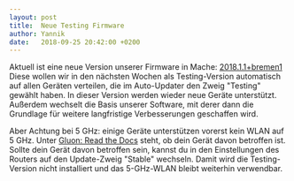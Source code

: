 ```yaml
---
layout: post
title:  Neue Testing Firmware
author: Yannik 
date:   2018-09-25 20:42:00 +0200
---
```



Aktuell ist eine neue Version unserer Firmware in Mache: [2018.1.1+bremen1](https://downloads.bremen.freifunk.net/firmware/all/)
 Diese wollen wir in den nächsten Wochen als Testing-Version automatisch auf allen Geräten verteilen, die im Auto-Updater den Zweig "Testing" gewählt haben.
In dieser Version werden wieder neue Geräte unterstützt. Außerdem wechselt die Basis unserer Software, mit derer dann die Grundlage für weitere langfristige Verbesserungen geschaffen wird.

Aber Achtung bei 5 GHz: einige Geräte unterstützen vorerst kein WLAN auf 5 GHz. Unter  [Gluon: Read the Docs](https://gluon.readthedocs.io/en/v2018.1.x/releases/v2018.1.html) steht, ob dein Gerät davon betroffen ist.
Sollte dein Gerät davon betroffen sein, kannst du in den Einstellungen des Routers auf den Update-Zweig "Stable" wechseln. Damit wird die Testing-Version nicht installiert und das 5-GHz-WLAN bleibt weiterhin verwendbar.
